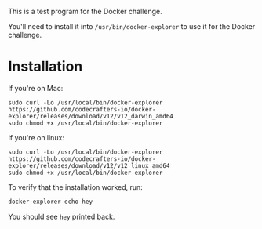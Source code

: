 This is a test program for the Docker challenge.

You'll need to install it into `/usr/bin/docker-explorer` to use it for the
Docker challenge.

# Installation

If you're on Mac: 

```
sudo curl -Lo /usr/local/bin/docker-explorer https://github.com/codecrafters-io/docker-explorer/releases/download/v12/v12_darwin_amd64
sudo chmod +x /usr/local/bin/docker-explorer
```

If you're on linux: 

```
sudo curl -Lo /usr/local/bin/docker-explorer https://github.com/codecrafters-io/docker-explorer/releases/download/v12/v12_linux_amd64
sudo chmod +x /usr/local/bin/docker-explorer
```

To verify that the installation worked, run: 

``` sh
docker-explorer echo hey
```

You should see `hey` printed back. 

